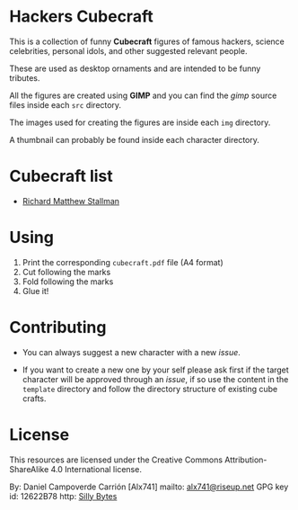 Hackers Cubecraft
=================

This is a collection of funny **Cubecraft** figures of famous hackers, science
celebrities, personal idols, and other suggested relevant people.

These are used as desktop ornaments and are intended to be funny tributes.

All the figures are created using **GIMP** and you can find the _gimp_ source
files inside each `src` directory.

The images used for creating the figures are inside each `img` directory.

A thumbnail can probably be found inside each character directory.


Cubecraft list
==============

* [Richard Matthew Stallman](https://en.wikipedia.org/wiki/Richard_Stallman)


Using
=====

1. Print the corresponding `cubecraft.pdf` file (A4 format)
2. Cut following the marks
3. Fold following the marks
4. Glue it!


Contributing
============

* You can always suggest a new character with a new _issue_.

* If you want to create a new one by your self please ask first if the target
character will be approved through an _issue_, if so use the content in the
`template` directory and follow the directory structure of existing cube crafts.


License
=======

This resources are licensed under the Creative Commons Attribution-ShareAlike
4.0 International license.

By: Daniel Campoverde Carrión [Alx741]
mailto: alx741@riseup.net
GPG key id: 12622B78
http: [Silly Bytes](http://www.silly-bytes.blogspot.com)
